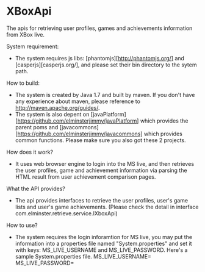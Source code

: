 # XBoxApi
The apis for retrieving user profiles, games and achievements information from XBox live.

System requirement:
- The system requires js libs: [phantomjs][http://phantomjs.org/] and [casperjs][casperjs.org/], and please set their bin directory to the sytem path.

How to build:
- The system is created by Java 1.7 and built by maven. If you don't have any experience about maven, please reference to http://maven.apache.org/guides/.
- The system is also depent on [javaPlatform][https://github.com/elminsterjimmy/javaPlatform] which provides the parent poms and [javacommons][https://github.com/elminsterjimmy/javacommons] which provides common functions. Please make sure you also got these 2 projects.

How does it work?
- It uses web browser engine to login into the MS live, and then retrieves the user profiles, game and achievement information via parsing the HTML result from user achievement comparison pages.

What the API provides?
- The api provides interfaces to retrieve the user profiles, user's game lists and user's game achievements. (Please check the detail in interface com.elminster.retrieve.service.IXboxApi)

How to use?
- The system requires the login inforamtion for MS live, you may put the information into a properties file named "System.properties" and set it with keys: MS_LIVE_USERNAME and MS_LIVE_PASSWORD. Here's a sample System.properties file.
MS_LIVE_USERNAME=<MS live username>
MS_LIVE_PASSWORD=<MS live password>
